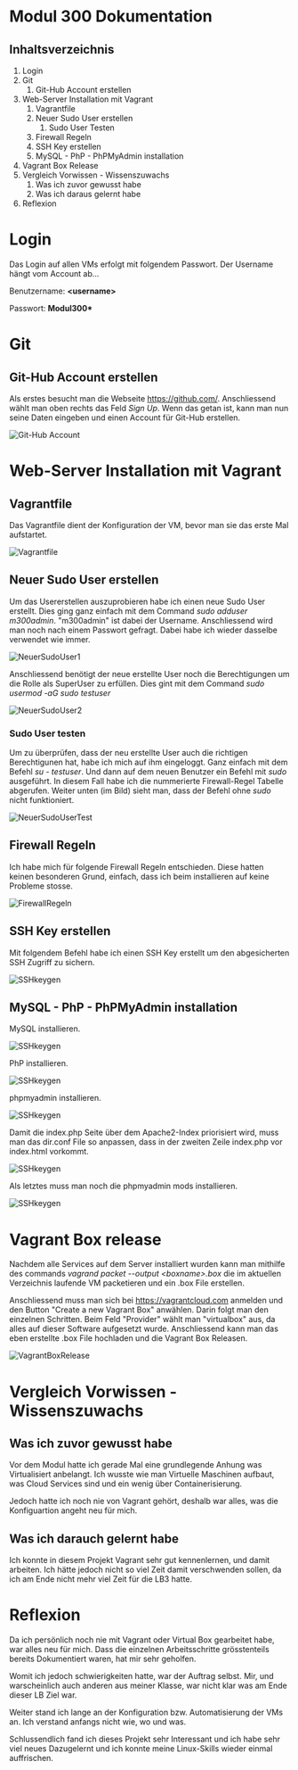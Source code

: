 # Modul 300 Dokumentation
## Inhaltsverzeichnis

1. Login
2. Git
   1. Git-Hub Account erstellen
3. Web-Server Installation mit Vagrant
   1. Vagrantfile
   2. Neuer Sudo User erstellen
      1. Sudo User Testen
   3. Firewall Regeln
   4. SSH Key erstellen
   5. MySQL - PhP - PhPMyAdmin installation
4. Vagrant Box Release
5. Vergleich Vorwissen - Wissenszuwachs
   1. Was ich zuvor gewusst habe
   2. Was ich daraus gelernt habe
6. Reflexion

# Login
Das Login auf allen VMs erfolgt mit folgendem Passwort. Der Username hängt vom Account ab...

Benutzername: __<<username>username>__

Passwort: __Modul300*__

# Git
## Git-Hub Account erstellen
Als erstes besucht man die Webseite https://github.com/. Anschliessend wählt man oben rechts das Feld *Sign Up*. Wenn das getan ist, kann man nun seine Daten eingeben und einen Account für Git-Hub erstellen.

![Git-Hub Account](screenshots/githubsignup.PNG)

# Web-Server Installation mit Vagrant
## Vagrantfile
Das Vagrantfile dient der Konfiguration der VM, bevor man sie das erste Mal aufstartet.

![Vagrantfile](screenshots/vagrantfile.PNG)

## Neuer Sudo User erstellen
Um das Usererstellen auszuprobieren habe ich einen neue Sudo User erstellt. Dies ging ganz einfach mit dem Command *sudo adduser m300admin*. "m300admin" ist dabei der Username. Anschliessend wird man noch nach einem Passwort gefragt. Dabei habe ich wieder dasselbe verwendet wie immer.

![NeuerSudoUser1](screenshots/usererstellen1.PNG)

Anschliessend benötigt der neue erstellte User noch die Berechtigungen um die Rolle als SuperUser zu erfüllen. Dies gint mit dem Command *sudo usermod -aG sudo testuser*

![NeuerSudoUser2](screenshots/usererstellen2.PNG)

### Sudo User testen

Um zu überprüfen, dass der neu erstellte User auch die richtigen Berechtigunen hat, habe ich mich auf ihm eingeloggt. Ganz einfach mit dem Befehl *su - testuser*. Und dann auf dem neuen Benutzer ein Befehl mit *sudo* ausgeführt. In diesem Fall habe ich die nummerierte Firewall-Regel Tabelle abgerufen. Weiter unten (im Bild) sieht man, dass der Befehl ohne *sudo* nicht funktioniert.

![NeuerSudoUserTest](screenshots/usertesten.PNG)

## Firewall Regeln

Ich habe mich für folgende Firewall Regeln entschieden. Diese hatten keinen besonderen Grund, einfach, dass ich beim installieren auf keine Probleme stosse.

![FirewallRegeln](screenshots/ubuntufirewall.PNG)

## SSH Key erstellen

Mit folgendem Befehl habe ich einen SSH Key erstellt um den abgesicherten SSH Zugriff zu sichern.

![SSHkeygen](screenshots/newsshkey.PNG)

## MySQL - PhP - PhPMyAdmin installation
MySQL installieren.

![SSHkeygen](screenshots/installmysql.PNG)

PhP installieren.

![SSHkeygen](screenshots/installphp.PNG)

phpmyadmin installieren.

![SSHkeygen](screenshots/installphpmyadmin.PNG)

Damit die index.php Seite über dem Apache2-Index priorisiert wird, muss man das dir.conf File so anpassen, dass in der zweiten Zeile index.php vor index.html vorkommt.

![SSHkeygen](screenshots/editdirconf2.PNG)

Als letztes muss man noch die phpmyadmin mods installieren.

![SSHkeygen](screenshots/enablephpmyadminmods.PNG)

# Vagrant Box release

Nachdem alle Services auf dem Server installiert wurden kann man mithilfe des commands *vagrand packet --output <<boxname>boxname>.box* die im aktuellen Verzeichnis laufende VM packetieren und ein .box File erstellen. 

Anschliessend muss man sich bei https://vagrantcloud.com anmelden und den Button "Create a new Vagrant Box" anwählen. Darin folgt man den einzelnen Schritten. Beim Feld "Provider" wählt man "virtualbox" aus, da alles auf dieser Software aufgesetzt wurde. Anschliessend kann man das eben erstellte .box File hochladen und die Vagrant Box Releasen.

![VagrantBoxRelease](screenshots/vagrantcloudrelease.PNG)

# Vergleich Vorwissen - Wissenszuwachs
## Was ich zuvor gewusst habe
Vor dem Modul hatte ich gerade Mal eine grundlegende Anhung was Virtualisiert anbelangt. Ich wusste wie man Virtuelle Maschinen aufbaut, was Cloud Services sind und ein wenig über Containerisierung.

Jedoch hatte ich noch nie von Vagrant gehört, deshalb war alles, was die Konfiguartion angeht neu für mich.

## Was ich darauch gelernt habe
Ich konnte in diesem Projekt Vagrant sehr gut kennenlernen, und damit arbeiten. Ich hätte jedoch nicht so viel Zeit damit verschwenden sollen, da ich am Ende nicht mehr viel Zeit für die LB3 hatte.

# Reflexion
Da ich persönlich noch nie mit Vagrant oder Virtual Box gearbeitet habe, war alles neu für mich. Dass die einzelnen Arbeitsschritte grösstenteils bereits Dokumentiert waren, hat mir sehr geholfen.

Womit ich jedoch schwierigkeiten hatte, war der Auftrag selbst. Mir, und warscheinlich auch anderen aus meiner Klasse, war nicht klar was am Ende dieser LB Ziel war. 

Weiter stand ich lange an der Konfiguration bzw. Automatisierung der VMs an. Ich verstand anfangs nicht wie, wo und was.

Schlussendlich fand ich dieses Projekt sehr Interessant und ich habe sehr viel neues Dazugelernt und ich konnte meine Linux-Skills wieder einmal auffrischen.